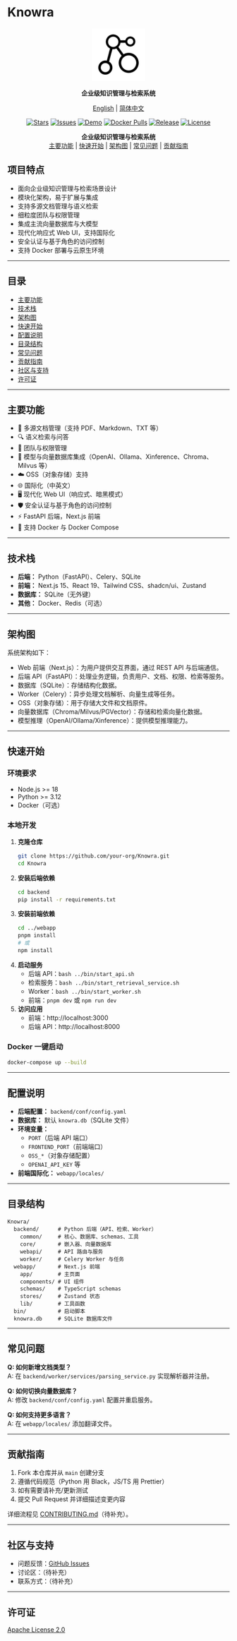 # Knowra

<p align="center">
  <img src="knowra.svg" alt="Knowra Logo" width="120" />
</p>

<p align="center">
  <b>企业级知识管理与检索系统</b>
</p>

<p align="center">
  <a href="README.md">English</a> |
  <a href="README_zh.md">简体中文</a>
</p>

<p align="center">
  <a href="https://github.com/sunaigo/Knowra/stargazers"><img src="https://img.shields.io/github/stars/sunaigo/Knowra?style=flat-square" alt="Stars"/></a>
  <a href="https://github.com/sunaigo/Knowra/issues"><img src="https://img.shields.io/github/issues/sunaigo/Knowra?style=flat-square" alt="Issues"/></a>
  <a href="#"><img src="https://img.shields.io/badge/demo-在线演示-blue?style=flat-square" alt="Demo"/></a>
  <a href="https://hub.docker.com/r/sunaigo/knowra"><img src="https://img.shields.io/docker/pulls/sunaigo/knowra?style=flat-square" alt="Docker Pulls"/></a>
  <a href="https://github.com/sunaigo/Knowra/releases"><img src="https://img.shields.io/github/v/release/sunaigo/Knowra?style=flat-square" alt="Release"/></a>
  <a href="LICENSE"><img src="https://img.shields.io/badge/license-Apache--2.0-green?style=flat-square" alt="License"/></a>
</p>

<p align="center">
  <b>企业级知识管理与检索系统</b><br/>
  <a href="#主要功能">主要功能</a> | <a href="#快速开始">快速开始</a> | <a href="#架构图">架构图</a> | <a href="#常见问题">常见问题</a> | <a href="#贡献指南">贡献指南</a>
</p>

## 项目特点
- 面向企业级知识管理与检索场景设计
- 模块化架构，易于扩展与集成
- 支持多源文档管理与语义检索
- 细粒度团队与权限管理
- 集成主流向量数据库与大模型
- 现代化响应式 Web UI，支持国际化
- 安全认证与基于角色的访问控制
- 支持 Docker 部署与云原生环境

---

## 目录
- [主要功能](#主要功能)
- [技术栈](#技术栈)
- [架构图](#架构图)
- [快速开始](#快速开始)
- [配置说明](#配置说明)
- [目录结构](#目录结构)
- [常见问题](#常见问题)
- [贡献指南](#贡献指南)
- [社区与支持](#社区与支持)
- [许可证](#许可证)

---

## 主要功能
- 📄 多源文档管理（支持 PDF、Markdown、TXT 等）
- 🔍 语义检索与问答
- 👥 团队与权限管理
- 🧠 模型与向量数据库集成（OpenAI、Ollama、Xinference、Chroma、Milvus 等）
- ☁️ OSS（对象存储）支持
- 🌐 国际化（中英文）
- 🖥️ 现代化 Web UI（响应式、暗黑模式）
- 🛡️ 安全认证与基于角色的访问控制
- ⚡ FastAPI 后端，Next.js 前端
- 🐳 支持 Docker 与 Docker Compose

---

## 技术栈
- **后端：** Python（FastAPI）、Celery、SQLite
- **前端：** Next.js 15、React 19、Tailwind CSS、shadcn/ui、Zustand
- **数据库：** SQLite（无外键）
- **其他：** Docker、Redis（可选）

---

## 架构图
系统架构如下：

- Web 前端（Next.js）：为用户提供交互界面，通过 REST API 与后端通信。
- 后端 API（FastAPI）：处理业务逻辑，负责用户、文档、权限、检索等服务。
- 数据库（SQLite）：存储结构化数据。
- Worker（Celery）：异步处理文档解析、向量生成等任务。
- OSS（对象存储）：用于存储大文件和文档原件。
- 向量数据库（Chroma/Milvus/PGVector）：存储和检索向量化数据。
- 模型推理（OpenAI/Ollama/Xinference）：提供模型推理能力。

---

## 快速开始

### 环境要求
- Node.js >= 18
- Python >= 3.12
- Docker（可选）

### 本地开发
1. **克隆仓库**
   ```bash
   git clone https://github.com/your-org/Knowra.git
   cd Knowra
   ```
2. **安装后端依赖**
   ```bash
   cd backend
   pip install -r requirements.txt
   ```
3. **安装前端依赖**
   ```bash
   cd ../webapp
   pnpm install
   # 或
   npm install
   ```
4. **启动服务**
   - 后端 API：`bash ../bin/start_api.sh`
   - 检索服务：`bash ../bin/start_retrieval_service.sh`
   - Worker：`bash ../bin/start_worker.sh`
   - 前端：`pnpm dev` 或 `npm run dev`
5. **访问应用**
   - 前端：http://localhost:3000
   - 后端 API：http://localhost:8000

### Docker 一键启动
```bash
docker-compose up --build
```

---

## 配置说明
- **后端配置：** `backend/conf/config.yaml`
- **数据库：** 默认 `knowra.db`（SQLite 文件）
- **环境变量：**
  - `PORT`（后端 API 端口）
  - `FRONTEND_PORT`（前端端口）
  - `OSS_*`（对象存储配置）
  - `OPENAI_API_KEY` 等
- **前端国际化：** `webapp/locales/`

---

## 目录结构
```
Knowra/
  backend/      # Python 后端（API、检索、Worker）
    common/     # 核心、数据库、schemas、工具
    core/       # 嵌入器、向量数据库
    webapi/     # API 路由与服务
    worker/     # Celery Worker 与任务
  webapp/       # Next.js 前端
    app/        # 主页面
    components/ # UI 组件
    schemas/    # TypeScript schemas
    stores/     # Zustand 状态
    lib/        # 工具函数
  bin/          # 启动脚本
  knowra.db     # SQLite 数据库文件
```

---

## 常见问题
**Q: 如何新增文档类型？**  
A: 在 `backend/worker/services/parsing_service.py` 实现解析器并注册。

**Q: 如何切换向量数据库？**  
A: 修改 `backend/conf/config.yaml` 配置并重启服务。

**Q: 如何支持更多语言？**  
A: 在 `webapp/locales/` 添加翻译文件。

---

## 贡献指南
1. Fork 本仓库并从 `main` 创建分支
2. 遵循代码规范（Python 用 Black，JS/TS 用 Prettier）
3. 如有需要请补充/更新测试
4. 提交 Pull Request 并详细描述变更内容

详细流程见 [CONTRIBUTING.md](CONTRIBUTING.md)（待补充）。

---

## 社区与支持
- 问题反馈：[GitHub Issues](https://github.com/your-org/Knowra/issues)
- 讨论区：（待补充）
- 联系方式：（待补充）

---

## 许可证
[Apache License 2.0](LICENSE) 
